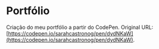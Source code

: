 # Portfólio

Criação do meu portfólio a partir do CodePen. Original URL: [https://codepen.io/sarahcastronog/pen/dydNKaW](https://codepen.io/sarahcastronog/pen/dydNKaW).
